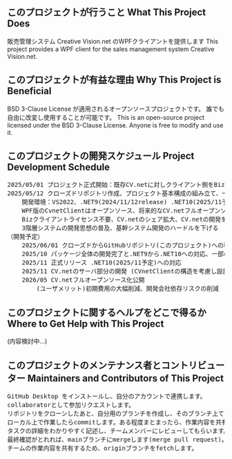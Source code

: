 ## このプロジェクトが行うこと What This Project Does
販売管理システム Creative Vision.net のWPFクライアントを提供します
This project provides a WPF client for the sales management system Creative Vision.net.

## このプロジェクトが有益な理由 Why This Project is Beneficial
BSD 3-Clause License が適用されるオープンソースプロジェクトです。
誰でも自由に改変し使用することが可能です。
This is an open-source project licensed under the BSD 3-Clause License. Anyone is free to modify and use it.

## このプロジェクトの開発スケジュール Project Development Schedule
<pre>
2025/05/01 プロジェクト正式開始：既存CV.netに対しクライアント側をBiz/BrowserからWPFに全面移行する
2025/05/12 クローズドリポジトリ作成、プロジェクト基本構成の組み立て、一部モジュールのテスト
	開発環境：VS2022、.NET9(2024/11/12release) .NET10(2025/11予定)、WPF、MVVM
	WPF版のCvnetClientはオープンソース、将来的なCV.netフルオープンソース化を見据えた開発
	Bizクライアントライセンス不要、CV.netのシェア拡大、CV.netの開発を外部委託しやすくする、VS2022の利用
	3階層システムの開発思想の普及、基幹システム開発のハードルを下げる
（開発予定）
	2025/06/01 クローズドからGitHubリポジトリ(このプロジェクト)への移行、基本の開発方針は現行画面をそのままWPFへ
	2025/10 パッケージ全体の開発完了と.NET9から.NET10への対応、一部のブラッシュアップ
	2025/11 正式リリース .NET10(2025/11予定)への対応
	2025/11 CV.netのサーバ部分の開発 (CVnetClientの構造を考慮し設計)
	2026/05 CV.netフルオープンソース化公開
		(ユーザメリット)初期費用の大幅削減、開発会社依存リスクの削減
</pre>

## このプロジェクトに関するヘルプをどこで得るか Where to Get Help with This Project
(内容検討中...)

## このプロジェクトのメンテナンス者とコントリビューター Maintainers and Contributors of This Project
<pre>
GitHub Desktop をインストールし、自分のアカウントで連携します。
collaboratorとして参加リクエストします。
リポジトリをクローンしたあと、自分用のブランチを作成し、そのブランチ上て開発開始します。
ローカル上で作業したらcommitします。ある程度まとまったら、作業内容を共有するため、Pull requestを行います。
タスクの詳細をわかりやすく記述し、チームメンバーにレビューしてもらいます。ここで修正があれば修正作業をしcommitします。
最終確認がとれれば、mainブランチにmergeします(merge pull request)。
チームの作業内容を共有するため、originブランチをfetchします。
</pre>

